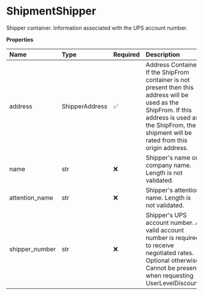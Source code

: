# ShipmentShipper

Shipper container. Information associated with the UPS account number.

**Properties**

| Name           | Type           | Required | Description                                                                                                                                                                                               |
| :------------- | :------------- | :------- | :-------------------------------------------------------------------------------------------------------------------------------------------------------------------------------------------------------- |
| address        | ShipperAddress | ✅       | Address Container. If the ShipFrom container is not present then this address will be used as the ShipFrom. If this address is used as the ShipFrom, the shipment will be rated from this origin address. |
| name           | str            | ❌       | Shipper's name or company name. Length is not validated.                                                                                                                                                  |
| attention_name | str            | ❌       | Shipper's attention name. Length is not validated.                                                                                                                                                        |
| shipper_number | str            | ❌       | Shipper's UPS account number. A valid account number is required to receive negotiated rates. Optional otherwise. Cannot be present when requesting UserLevelDiscount.                                    |

<!-- This file was generated by liblab | https://liblab.com/ -->
